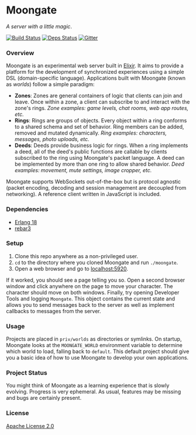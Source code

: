 # Moongate

_A server with a little magic_.

[![Build Status](https://travis-ci.org/supernintendo/moongate.svg?branch=master)](https://travis-ci.org/supernintendo/moongate)
[![Deps Status](https://beta.hexfaktor.org/badge/all/github/supernintendo/moongate.svg)](https://beta.hexfaktor.org/github/supernintendo/moongate)
[![Gitter](https://badges.gitter.im/supernintendo/moongate.svg)](https://gitter.im/supernintendo/moongate?utm_source=badge&utm_medium=badge&utm_campaign=pr-badge)

### Overview ###

Moongate is an experimental web server built in [Elixir](http://elixir-lang.org/). It aims to provide a platform for the development of synchronized experiences using a simple DSL (domain-specific language). Applications built with Moongate (known as _worlds_) follow a simple paradigm:

- **Zones**: Zones are general containers of logic that clients can join and leave. Once within a zone, a client can subscribe to and interact with the zone's rings. _Zone examples: game levels, chat rooms, web app routes, etc._<br>
- **Rings**: Rings are groups of objects. Every object within a ring conforms to a shared schema and set of behavior. Ring members can be added, removed and mutated dynamically. _Ring examples: characters, messages, photo uploads, etc._<br>
- **Deeds**: Deeds provide business logic for rings. When a ring implements a deed, all of the deed's public functions are callable by clients subscribed to the ring using Moongate's packet language. A deed can be implemented by more than one ring to allow shared behavior. _Deed examples: movement, mute settings, image cropper, etc._

Moongate supports WebSockets out-of-the-box but is protocol agnostic (packet encoding, decoding and session management are decoupled from networking). A reference client written in JavaScript is included. 

### Dependencies ###

* [Erlang 18](https://www.erlang.org/downloads/18.0)
* [rebar3](https://www.rebar3.org/)

### Setup ###

1. Clone this repo anywhere as a non-privileged user.
2. `cd` to the directory where you cloned Moongate and run `./moongate`.
3. Open a web browser and go to [localhost:5920](http://localhost:5920/).

If it worked, you should see a page telling you so. Open a second browser window and click anywhere on the page to move your character. The character should move on both windows. Finally, try opening Developer Tools and logging `Moongate`. This object contains the current state and allows you to send messages back to the server as well as implement callbacks to messages from the server.

### Usage ###

Projects are placed in `priv/worlds` as directories or symlinks. On startup, Moongate looks at the `MOONGATE_WORLD` environment variable to determine which world to load, falling back to `default`. This default project should give you a basic idea of how to use Moongate to develop your own applications.

### Project Status ###

You might think of Moongate as a learning experience that is slowly evolving. Progress is very ephemeral. As usual, features may be missing and bugs are certainly present.

### License ###

[Apache License 2.0](LICENSE.md)
